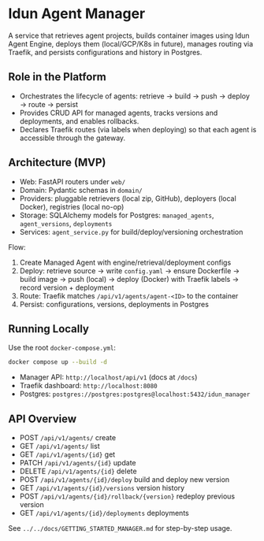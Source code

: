 # Idun Agent Manager

A service that retrieves agent projects, builds container images using Idun Agent Engine, deploys them (local/GCP/K8s in future), manages routing via Traefik, and persists configurations and history in Postgres.

## Role in the Platform

- Orchestrates the lifecycle of agents: retrieve → build → push → deploy → route → persist
- Provides CRUD API for managed agents, tracks versions and deployments, and enables rollbacks.
- Declares Traefik routes (via labels when deploying) so that each agent is accessible through the gateway.

## Architecture (MVP)

- Web: FastAPI routers under `web/`
- Domain: Pydantic schemas in `domain/`
- Providers: pluggable retrievers (local zip, GitHub), deployers (local Docker), registries (local no-op)
- Storage: SQLAlchemy models for Postgres: `managed_agents`, `agent_versions`, `deployments`
- Services: `agent_service.py` for build/deploy/versioning orchestration

Flow:

1. Create Managed Agent with engine/retrieval/deployment configs
2. Deploy: retrieve source → write `config.yaml` → ensure Dockerfile → build image → push (local) → deploy (Docker) with Traefik labels → record version + deployment
3. Route: Traefik matches `/api/v1/agents/agent-<ID>` to the container
4. Persist: configurations, versions, deployments in Postgres

## Running Locally

Use the root `docker-compose.yml`:

```bash
docker compose up --build -d
```

- Manager API: `http://localhost/api/v1` (docs at `/docs`)
- Traefik dashboard: `http://localhost:8080`
- Postgres: `postgres://postgres:postgres@localhost:5432/idun_manager`

## API Overview

- POST `/api/v1/agents/` create
- GET `/api/v1/agents/` list
- GET `/api/v1/agents/{id}` get
- PATCH `/api/v1/agents/{id}` update
- DELETE `/api/v1/agents/{id}` delete
- POST `/api/v1/agents/{id}/deploy` build and deploy new version
- GET `/api/v1/agents/{id}/versions` version history
- POST `/api/v1/agents/{id}/rollback/{version}` redeploy previous version
- GET `/api/v1/agents/{id}/deployments` deployments

See `../../docs/GETTING_STARTED_MANAGER.md` for step-by-step usage.
